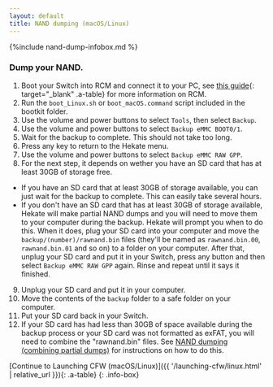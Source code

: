 ```yaml
---
layout: default
title: NAND dumping (macOS/Linux)
---
```


{%include nand-dump-infobox.md %}

### Dump your NAND.

1. Boot your Switch into RCM and connect it to your PC, see [this guide](https://noirscape.github.io/RCM-Guide){: target="_blank" .a-table} for more information on RCM.
2. Run the `boot_Linux.sh` or `boot_macOS.command` script included in the bootkit folder.
3. Use the volume and power buttons to select `Tools`, then select `Backup`.
4. Use the volume and power buttons to select `Backup eMMC BOOT0/1`.
5. Wait for the backup to complete. This should not take too long.
6. Press any key to return to the Hekate menu.
7. Use the volume and power buttons to select `Backup eMMC RAW GPP`.
8. For the next step, it depends on wether you have an SD card that has at least 30GB of storage free.
  - If you have an SD card that at least 30GB of storage available, you can just wait for the backup to complete. This can easily take several hours.
  - If you don't have an SD card that has at least 30GB of storage available, Hekate will make partial NAND dumps and you will need to move them to your computer during the backup. Hekate will prompt you when to do this. When it does, plug your SD card into your computer and move the `backup/(number)/rawnand.bin` files (they'll be named as `rawnand.bin.00`, `rawnand.bin.01` and so on) to a folder on your computer. After that, unplug your SD card and put it in your Switch, press any button and then select `Backup eMMC RAW GPP` again. Rinse and repeat until it says it finished.
9. Unplug your SD card and put it in your computer.
10. Move the contents of the `backup` folder to a safe folder on your computer.
11. Put your SD card back in your Switch.
12. If your SD card has had less than 30GB of space available during the backup process or your SD card was not formatted as exFAT, you will need to combine the "rawnand.bin" files. See [NAND dumping (combining partial dumps)](rawnand-combine.html) for instructions on how to do this.

[Continue to Launching CFW (macOS/Linux)]({{ '/launching-cfw/linux.html' | relative_url }}){: .a-table}
{: .info-box}
